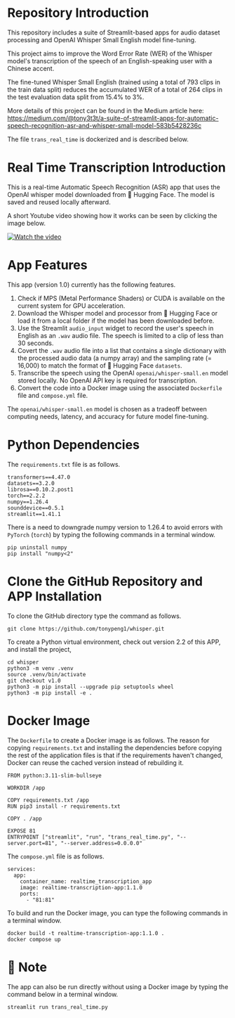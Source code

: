 # Repository Introduction

This repository includes a suite of Streamlit-based apps for audio dataset processing and OpenAI Whisper Small English model fine-tuning.

This project aims to improve the Word Error Rate (WER) of the Whisper model's transcription of the speech of an English-speaking user with a Chinese accent. 

The fine-tuned Whisper Small English (trained using a total of 793 clips in the train data split) reduces the accumulated WER of a total of 264 clips in the test evaluation data split from 15.4% to 3%.

More details of this project can be found in the Medium article here: https://medium.com/@tony3t3t/a-suite-of-streamlit-apps-for-automatic-speech-recognition-asr-and-whisper-small-model-583b5428236c

The file `trans_real_time` is dockerized and is described below.

# Real Time Transcription Introduction

This is a real-time Automatic Speech Recognition (ASR) app that uses the OpenAI whisper model downloaded from 🤗 Hugging Face. The model is saved and reused locally afterward.

A short Youtube video showing how it works can be seen by clicking the image below.

[![Watch the video](https://github.com/user-attachments/assets/aab1a0bd-9a19-4c14-8f7e-51c8d9dc002b)](https://youtu.be/4lKOeVDbvDI)

# App Features

This app (version 1.0) currently has the following features.

1. Check if MPS (Metal Performance Shaders) or CUDA is available on the current system for GPU acceleration.
2. Download the Whisper model and processor from 🤗 Hugging Face or load it from a local folder if the model has been downloaded before.
3. Use the Streamlit `audio_input` widget to record the user's speech in English as an `.wav` audio file. The speech is limited to a clip of less than 30 seconds.
4. Covert the `.wav` audio file into a list that contains a single dictionary with the processed audio data (a numpy array) and the sampling rate (= 16,000) to match the format of 🤗 Hugging Face `datasets`.
5. Transcribe the speech using the OpenAI `openai/whisper-small.en` model stored locally. No OpenAI API key is required for transcription.
6. Convert the code into a Docker image using the associated `Dockerfile` file and `compose.yml` file.

The `openai/whisper-small.en` model is chosen as a tradeoff between computing needs, latency, and accuracy for future model fine-tuning.

# Python Dependencies

The `requirements.txt` file is as follows.

```
transformers==4.47.0
datasets==3.2.0
librosa==0.10.2.post1
torch==2.2.2
numpy==1.26.4  
sounddevice==0.5.1
streamlit==1.41.1
```

There is a need to downgrade numpy version to 1.26.4 to avoid errors with `PyTorch` (`torch`) by typing the following commands in a terminal window.

```
pip uninstall numpy
pip install "numpy<2"
```


# Clone the GitHub Repository and APP Installation

To clone the GitHub directory type the command as follows.
```
git clone https://github.com/tonypeng1/whisper.git
```
To create a Python virtual environment, check out version 2.2 of this APP, and install the project,
```
cd whisper
python3 -m venv .venv
source .venv/bin/activate
git checkout v1.0
python3 -m pip install --upgrade pip setuptools wheel
python3 -m pip install -e .
```

# Docker Image

The `Dockerfile` to create a Docker image is as follows. The reason for copying `requirements.txt` and installing the dependencies before copying the rest of the application files is that if the requirements haven't changed, Docker can reuse the cached version instead of rebuilding it. 

```
FROM python:3.11-slim-bullseye

WORKDIR /app

COPY requirements.txt /app
RUN pip3 install -r requirements.txt

COPY . /app

EXPOSE 81
ENTRYPOINT ["streamlit", "run", "trans_real_time.py", "--server.port=81", "--server.address=0.0.0.0"
```

The `compose.yml` file is as follows.

```
services:
  app:
    container_name: realtime_transcription_app
    image: realtime-transcription-app:1.1.0
    ports:
      - "81:81"
```

To build and run the Docker image, you can type the following commands in a terminal window.

```
docker build -t realtime-transcription-app:1.1.0 .
docker compose up
```

# 📝 Note

The app can also be run directly without using a Docker image by typing the command below in a terminal window.

```
streamlit run trans_real_time.py
```